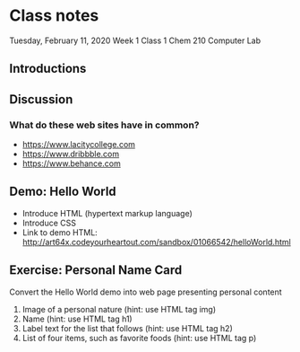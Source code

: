 # Class notes
Tuesday, February 11, 2020
Week 1
Class 1
Chem 210 Computer Lab

## Introductions

## Discussion
### What do these web sites have in common?
- https://www.lacitycollege.com
- https://www.dribbble.com
- https://www.behance.com


## Demo: Hello World
- Introduce HTML (hypertext markup language)
- Introduce CSS
- Link to demo HTML: http://art64x.codeyourheartout.com/sandbox/01066542/helloWorld.html

## Exercise: Personal Name Card
Convert the Hello World demo into web page presenting personal content

1. Image of a personal nature (hint: use HTML tag img)
2. Name (hint: use HTML tag h1)
3. Label text for the list that follows (hint: use HTML tag h2)
4. List of four items, such as favorite foods (hint: use HTML tag p)
  
